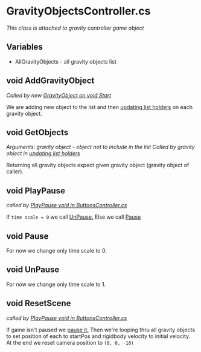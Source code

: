 # GravityObjectsController.cs
*This class is attached to gravity controller game object*

## Variables
* AllGravityObjects - all gravity objects list

## void AddGravityObject
*Called by new [GravityObject on void Start](https://github.com/mmarusiak/Universe-Simulator/blob/main/Code%20Documentation/Gravity%20Controllers/01.%20GravityObject.cs.md#void-start)*

We are adding new object to the list and then [updating list holders](https://github.com/mmarusiak/Universe-Simulator/blob/main/Code%20Documentation/Gravity%20Controllers/01.%20GravityObject.cs.md#void-updateprivatelist) on each gravity object.

## void GetObjects
*Arguments: gravity object - object not to include in the list*
*Called by gravity object in [updating list holders](https://github.com/mmarusiak/Universe-Simulator/blob/main/Code%20Documentation/Gravity%20Controllers/01.%20GravityObject.cs.md#void-updateprivatelist)*

Returning all gravity objects expect given gravity object (gravity object of caller).

## void PlayPause

*called by [PlayPause void in ButtonsController.cs](../UI%20Controllers/02.%20ButtonsController.cs.md#void-playpause)*

If ``time scale = 0`` we call [UnPause.](./02.%20GravityObjectsController.cs.md#void-unpause) Else we call [Pause](./02.%20GravityObjectsController.cs.md#void-pause)

## void Pause

For now we change only time scale to 0.

## void UnPause

For now we change only time scale to 1.

## void ResetScene

*called by [PlayPause void in ButtonsController.cs](../UI%20Controllers/02.%20ButtonsController.cs.md#void-resetscene)*

If game isn't paused we [pause it.](./02.%20GravityObjectsController.cs.md#void-playpause) Then we're looping thru all gravity objects to set position of each to startPos and rigidbody velocity to initial velocity. At the end we reset camera position to ``(0, 0, -10)``
